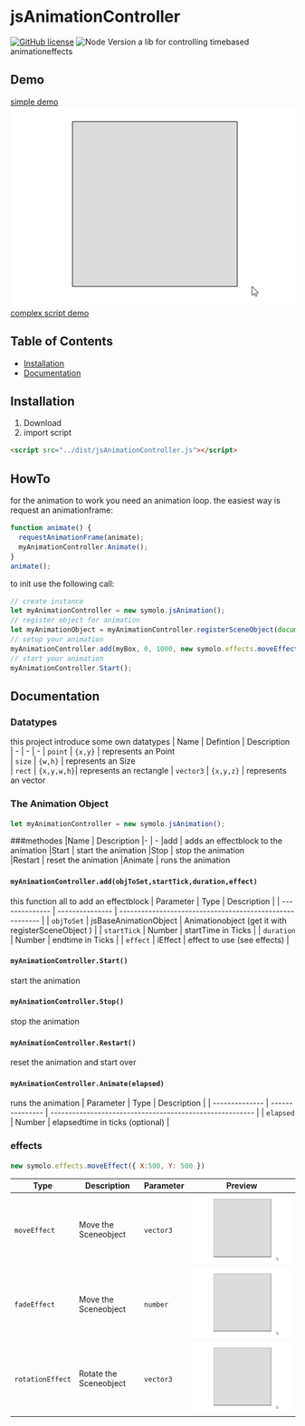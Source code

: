 # jsAnimationController
[![GitHub license](https://img.shields.io/npm/l/jsAnimationController?style=flat-square)](https://github.com/docravendark/jsAnimationController/blob/master/LICENSE)
![Node Version](https://img.shields.io/npm/v/jsAnimationController?style=flat-square)
a lib for controlling timebased animationeffects
## Demo
[simple demo](https://github.com/docravendark/jsAnimationController/blob/master/examples/simpleTest.html) 
![complex script demo](/doc/complexSample.gif)
[complex script demo](https://github.com/docravendark/jsAnimationController/blob/master/examples/complexMovement.html) 

## Table of Contents

-   [Installation](#installation)
-   [Documentation](#documentation)

## Installation

1. Download
2. import script

```html
<script src="../dist/jsAnimationController.js"></script>
```

## HowTo

for the animation to work you need an animation loop. the easiest way is request an animationframe:
```javascript   
function animate() {
  requestAnimationFrame(animate);
  myAnimationController.Animate();
}
animate();
```
to init use the following call:

```javascript
// create instance
let myAnimationController = new symolo.jsAnimation();
// register object for animation
let myAnimationObject = myAnimationController.registerSceneObject(document.getElementById("frst_boxToMove_id"));
// setup your animation
myAnimationController.add(myBox, 0, 1000, new symolo.effects.moveEffect({ X:500, Y: 500 }));
// start your animation
myAnimationController.Start(); 
```

## Documentation

### Datatypes
this project introduce some own datatypes
| Name             | Defintion  | Description                                             
| -                |  -         | -
| `point`          | `{x,y}`    | represents an Point    
| `size`           | `{w,h}`    | represents an Size     
| `rect`           | `{x,y,w,h}`| represents an rectangle
| `vector3`        | `{x,y,z}`  | represents an vector   

### The Animation Object
```js
let myAnimationController = new symolo.jsAnimation();
```
###methodes
|Name    | Description 
|-       | - 
|add     | adds an effectblock to the animation 
|Start   | start the animation 
|Stop    | stop the animation   
|Restart | reset the animation 
|Animate | runs the animation  

#### `myAnimationController.add(objToSet,startTick,duration,effect)`
this function all to add an effectblock
| Parameter      | Type            |  Description                                              |
| -------------- | --------------- |  -------------------------------------------------------- |
| `objToSet`     | jsBaseAnimationObject  | Animationobject (get it with registerSceneObject ) |
| `startTick`    | Number                 |  startTime in Ticks                                |
| `duration`     | Number                 |  endtime in Ticks                                  |
| `effect`       | iEffect                |  effect to use (see effects)                       |

#### `myAnimationController.Start()`
start the animation

#### `myAnimationController.Stop()`
stop the animation

#### `myAnimationController.Restart()`
reset the animation and start over

#### `myAnimationController.Animate(elapsed)`
runs the animation
| Parameter      | Type            |  Description                                              |
| -------------- | --------------- |  -------------------------------------------------------- |
| `elapsed`     | Number  | elapsedtime in ticks (optional) |

### effects
```js
new symolo.effects.moveEffect({ X:500, Y: 500 })
```
| Type              | Description            | Parameter   |  Preview                                   |
| --------------    | ---------------        | -           | -                                          |
| `moveEffect`      | Move the Sceneobject   | `vector3`   | ![moveEffect](/doc/complexSample.gif)      |
| `fadeEffect`      | Move the Sceneobject   | `number`    | ![fadeEffect](/doc/complexSample.gif)      |
| `rotationEffect`  | Rotate the Sceneobject | `vector3`   | ![rotationEffect](/doc/complexSample.gif)  |

